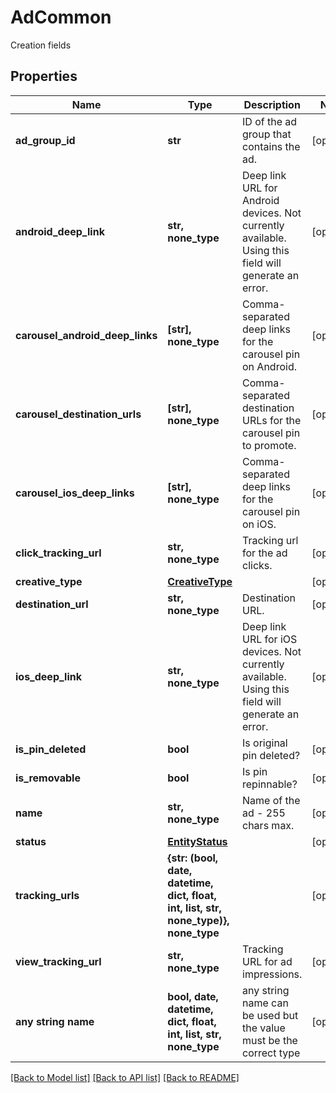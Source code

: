 # AdCommon

Creation fields

## Properties
Name | Type | Description | Notes
------------ | ------------- | ------------- | -------------
**ad_group_id** | **str** | ID of the ad group that contains the ad. | [optional] 
**android_deep_link** | **str, none_type** | Deep link URL for Android devices. Not currently available. Using this field will generate an error. | [optional] 
**carousel_android_deep_links** | **[str], none_type** | Comma-separated deep links for the carousel pin on Android. | [optional] 
**carousel_destination_urls** | **[str], none_type** | Comma-separated destination URLs for the carousel pin to promote. | [optional] 
**carousel_ios_deep_links** | **[str], none_type** | Comma-separated deep links for the carousel pin on iOS. | [optional] 
**click_tracking_url** | **str, none_type** | Tracking url for the ad clicks. | [optional] 
**creative_type** | [**CreativeType**](CreativeType.md) |  | [optional] 
**destination_url** | **str, none_type** | Destination URL. | [optional] 
**ios_deep_link** | **str, none_type** | Deep link URL for iOS devices. Not currently available. Using this field will generate an error. | [optional] 
**is_pin_deleted** | **bool** | Is original pin deleted? | [optional] 
**is_removable** | **bool** | Is pin repinnable? | [optional] 
**name** | **str, none_type** | Name of the ad - 255 chars max. | [optional] 
**status** | [**EntityStatus**](EntityStatus.md) |  | [optional] 
**tracking_urls** | **{str: (bool, date, datetime, dict, float, int, list, str, none_type)}, none_type** |  | [optional] 
**view_tracking_url** | **str, none_type** | Tracking URL for ad impressions. | [optional] 
**any string name** | **bool, date, datetime, dict, float, int, list, str, none_type** | any string name can be used but the value must be the correct type | [optional]

[[Back to Model list]](../README.md#documentation-for-models) [[Back to API list]](../README.md#documentation-for-api-endpoints) [[Back to README]](../README.md)


